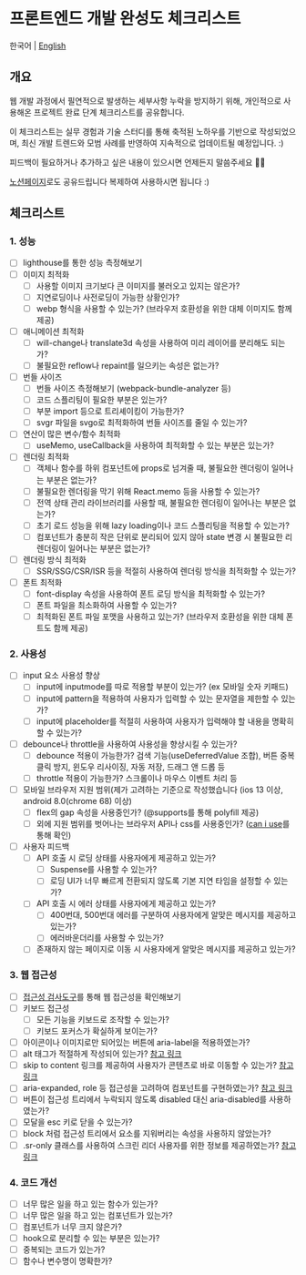 # 프론트엔드 개발 완성도 체크리스트

한국어 | [English](./README-EN.md)

## 개요
웹 개발 과정에서 필연적으로 발생하는 세부사항 누락을 방지하기 위해, 개인적으로 사용해온 프로젝트 완료 단계 체크리스트를 공유합니다. <br/>

이 체크리스트는 실무 경험과 기술 스터디를 통해 축적된 노하우를 기반으로 작성되었으며, 최신 개발 트렌드와 모범 사례를 반영하여 지속적으로 업데이트될 예정입니다. :) <br/>

피드백이 필요하거나 추가하고 싶은 내용이 있으시면 언제든지 말씀주세요 🙌🙌 <br/>

[노션페이지](https://private-crab-648.notion.site/19d9b72044de800ea6ced4e2f8d9e316?pvs=4)로도 공유드립니다 복제하여 사용하시면 됩니다 :)

## 체크리스트
### 1. 성능
- [ ] lighthouse를 통한 성능 측정해보기
- [ ] 이미지 최적화
    - [ ] 사용할 이미지 크기보다 큰 이미지를 불러오고 있지는 않은가?
    - [ ] 지연로딩이나 사전로딩이 가능한 상황인가?
    - [ ] webp 형식을 사용할 수 있는가? (브라우저 호환성을 위한 대체 이미지도 함께 제공)
- [ ] 애니메이션 최적화
    - [ ] will-change나 translate3d 속성을 사용하여 미리 레이어를 분리해도 되는가?
    - [ ] 불필요한 reflow나 repaint를 일으키는 속성은 없는가?
- [ ] 번들 사이즈
  - [ ] 번들 사이즈 측정해보기 (webpack-bundle-analyzer 등)
  - [ ] 코드 스플리팅이 필요한 부분은 있는가?
  - [ ] 부분 import 등으로 트리셰이킹이 가능한가?
  - [ ] svgr 파일을 svgo로 최적화하여 번들 사이즈를 줄일 수 있는가?
- [ ] 연산이 많은 변수/함수 최적화 
  - [ ] useMemo, useCallback을 사용하여 최적화할 수 있는 부분은 있는가?
- [ ] 렌더링 최적화 
  - [ ] 객체나 함수를 하위 컴포넌트에 props로 넘겨줄 때, 불필요한 렌더링이 일어나는 부분은 없는가?
  - [ ] 불필요한 렌더링을 막기 위해 React.memo 등을 사용할 수 있는가?
  - [ ] 전역 상태 관리 라이브러리를 사용할 때, 불필요한 렌더링이 일어나는 부분은 없는가? 
  - [ ] 초기 로드 성능을 위해 lazy loading이나 코드 스플리팅을 적용할 수 있는가?
  - [ ] 컴포넌트가 충분히 작은 단위로 분리되어 있지 않아 state 변경 시 불필요한 리렌더링이 일어나는 부분은 없는가? 
- [ ] 렌더링 방식 최적화
  - [ ] SSR/SSG/CSR/ISR 등을 적절히 사용하여 렌더링 방식을 최적화할 수 있는가?
- [ ] 폰트 최적화
  - [ ] font-display 속성을 사용하여 폰트 로딩 방식을 최적화할 수 있는가?
  - [ ] 폰트 파일을 최소화하여 사용할 수 있는가?
  - [ ] 최적화된 폰트 파일 포맷을 사용하고 있는가? (브라우저 호환성을 위한 대체 폰트도 함께 제공)

### 2. 사용성
- [ ] input 요소 사용성 향상
  - [ ] input에 inputmode를 따로 적용할 부분이 있는가? (ex 모바일 숫자 키패드)
  - [ ] input에 pattern을 적용하여 사용자가 입력할 수 있는 문자열을 제한할 수 있는가?
  - [ ] input에 placeholder를 적절히 사용하여 사용자가 입력해야 할 내용을 명확히 할 수 있는가?
- [ ] debounce나 throttle을 사용하여 사용성을 향상시킬 수 있는가?
  - [ ] debounce 적용이 가능한가? 검색 기능(useDeferredValue 조합), 버튼 중복 클릭 방지, 윈도우 리사이징, 자동 저장, 드래그 앤 드롭 등
  - [ ] throttle 적용이 가능한가? 스크롤이나 마우스 이벤트 처리 등
- [ ] 모바일 브라우저 지원 범위(제가 고려하는 기준으로 작성했습니다 (ios 13 이상, android 8.0(chrome 68) 이상)
  - [ ] flex의 gap 속성을 사용중인가? (@supports를 통해 polyfill 제공)
  - [ ] 외에 지원 범위를 벗어나는 브라우저 API나 css를 사용중인가? ([can i use](https://caniuse.com/)를 통해 확인)
- [ ] 사용자 피드백
  - [ ] API 호출 시 로딩 상태를 사용자에게 제공하고 있는가?
    - [ ] Suspense를 사용할 수 있는가?
    - [ ] 로딩 UI가 너무 빠르게 전환되지 않도록 기본 지연 타임을 설정할 수 있는가?
  - [ ] API 호출 시 에러 상태를 사용자에게 제공하고 있는가?
    - [ ] 400번대, 500번대 에러를 구분하여 사용자에게 알맞은 메시지를 제공하고 있는가?
    - [ ] 에러바운더리를 사용할 수 있는가?
  - [ ] 존재하지 않는 페이지로 이동 시 사용자에게 알맞은 메시지를 제공하고 있는가?

### 3. 웹 접근성
- [ ] [접근성 검사도구](https://catstanets.tistory.com/167)를 통해 웹 접근성을 확인해보기
- [ ] 키보드 접근성
  - [ ] 모든 기능을 키보드로 조작할 수 있는가?
  - [ ] 키보드 포커스가 확실하게 보이는가?
- [ ] 아이콘이나 이미지로만 되어있는 버튼에 aria-label을 적용하였는가?
- [ ] alt 태그가 적절하게 작성되어 있는가? [참고 링크](https://catstanets.tistory.com/142)
- [ ] skip to content 링크를 제공하여 사용자가 콘텐츠로 바로 이동할 수 있는가? [참고 링크](https://catstanets.tistory.com/152)
- [ ] aria-expanded, role 등 접근성을 고려하여 컴포넌트를 구현하였는가? [참고 링크](https://github.com/scottaohara/accessible_components)
- [ ] 버튼이 접근성 트리에서 누락되지 않도록 disabled 대신 aria-disabled를 사용하였는가?
- [ ] 모달을 esc 키로 닫을 수 있는가?
- [ ] block 처럼 접근성 트리에서 요소를 지워버리는 속성을 사용하지 않았는가?
- [ ] .sr-only 클래스를 사용하여 스크린 리더 사용자를 위한 정보를 제공하였는가? [참고 링크](https://catstanets.tistory.com/148)

### 4. 코드 개선
- [ ] 너무 많은 일을 하고 있는 함수가 있는가?
- [ ] 너무 많은 일을 하고 있는 컴포넌트가 있는가?
- [ ] 컴포넌트가 너무 크지 않은가?
- [ ] hook으로 분리할 수 있는 부분은 있는가?
- [ ] 중복되는 코드가 있는가?
- [ ] 함수나 변수명이 명확한가?